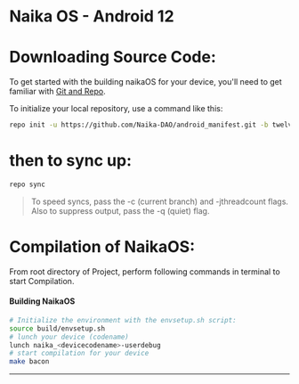# Naika OS - Android 12

Downloading Source Code:
========================

To get started with the building naikaOS for your device, you'll need to get familiar with [Git and Repo](http://source.android.com/source/using-repo.html).

To initialize your local repository, use a command like this:

```bash
repo init -u https://github.com/Naika-DAO/android_manifest.git -b twelve
```

then to sync up:
================

```bash
repo sync
```

> To speed syncs, pass the -c (current branch) and -jthreadcount flags.
> Also to suppress output, pass the -q (quiet) flag.


Compilation of NaikaOS:
====================

From root directory of Project, perform following commands in terminal to start Compilation.

#### Building NaikaOS
```bash
# Initialize the environment with the envsetup.sh script:
source build/envsetup.sh
# lunch your device (codename)
lunch naika_<devicecodename>-userdebug
# start compilation for your device
make bacon
```
-----------------------------------------------------------------------------
